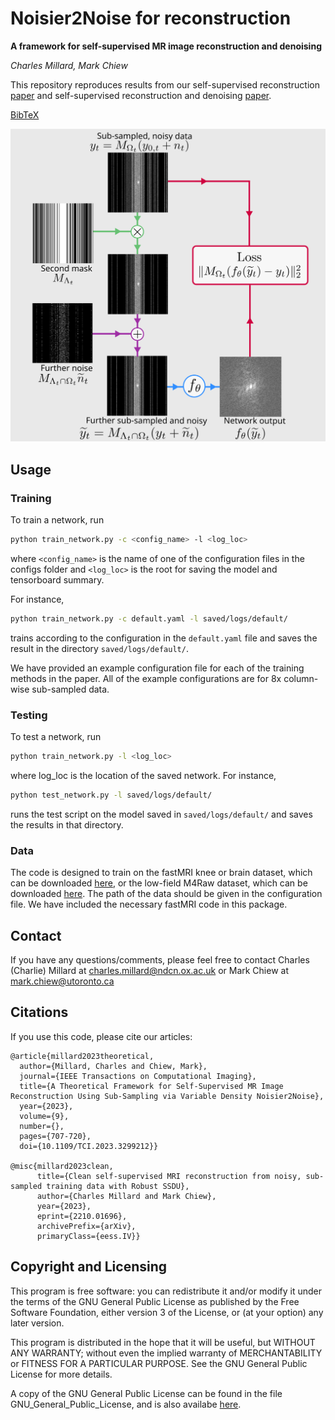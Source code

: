 # Noisier2Noise for reconstruction
**A framework for self-supervised MR image reconstruction and denoising**

_Charles Millard, Mark Chiew_


This repository reproduces results from our self-supervised reconstruction [paper](https://ieeexplore.ieee.org/abstract/document/10194985) 
and self-supervised reconstruction and denoising [paper](https://arxiv.org/abs/2210.01696).

[BibTeX](#citation)


![A schematic of the proposed self-supervised reconstruction and denoising method](./flowchart_denoising.svg)

## Usage 


### Training
To train a network, run

```bash
python train_network.py -c <config_name> -l <log_loc>
```
where `<config_name>` is the  name of one of the configuration files in the configs folder
and `<log_loc>` is the root for saving the model and tensorboard summary. 

For instance,
```bash
python train_network.py -c default.yaml -l saved/logs/default/ 
```
trains according to the configuration in the `default.yaml` file and saves the result in the 
directory `saved/logs/default/`. 

We have provided an example configuration file for each of the training methods in the paper. All of the example configurations
are for 8x column-wise sub-sampled data.


### Testing

To test a network, run 

```bash
python train_network.py -l <log_loc>
```
where log_loc is the location of the saved network. For instance,

```bash
python test_network.py -l saved/logs/default/
```

runs the test script on the model saved in `saved/logs/default/` and saves the results in that directory.



### Data
The code is designed to train on the fastMRI knee or brain dataset, which can be downloaded [here](https://fastmri.org/), 
or the low-field M4Raw dataset, which can be downloaded [here](https://zenodo.org/records/8056074). The path of the data should be
given in the configuration file. We have included the necessary fastMRI code in this package.

## Contact

If you have any questions/comments, please feel free to contact Charles
(Charlie) Millard at [charles.millard@ndcn.ox.ac.uk](charles.millard@ndcn.ox.ac.uk) or Mark Chiew at
[mark.chiew@utoronto.ca](mark.chiew@utoronto.ca)

## Citations
If you use this code, please cite our articles:
```
@article{millard2023theoretical,
  author={Millard, Charles and Chiew, Mark},
  journal={IEEE Transactions on Computational Imaging}, 
  title={A Theoretical Framework for Self-Supervised MR Image Reconstruction Using Sub-Sampling via Variable Density Noisier2Noise}, 
  year={2023},
  volume={9},
  number={},
  pages={707-720},
  doi={10.1109/TCI.2023.3299212}}

@misc{millard2023clean,
      title={Clean self-supervised MRI reconstruction from noisy, sub-sampled training data with Robust SSDU}, 
      author={Charles Millard and Mark Chiew},
      year={2023},
      eprint={2210.01696},
      archivePrefix={arXiv},
      primaryClass={eess.IV}}
```

## Copyright and Licensing

This program is free software: you can redistribute it and/or modify
it under the terms of the GNU General Public License as published by
the Free Software Foundation, either version 3 of the License, or
(at your option) any later version.

This program is distributed in the hope that it will be useful,
but WITHOUT ANY WARRANTY; without even the implied warranty of
MERCHANTABILITY or FITNESS FOR A PARTICULAR PURPOSE.  See the
GNU General Public License for more details.

A copy of the GNU General Public License can be found in the file GNU_General_Public_License,
and is also availabe [here](https://www.gnu.org/licenses/).